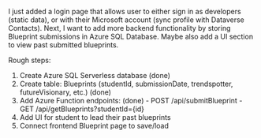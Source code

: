 I just added a login page that allows user to either sign in as developers (static data), or with their Microsoft account (sync profile with Dataverse Contacts). Next, I want to add more backend functionality by storing Blueprint submissions in Azure SQL Database. Maybe also add a UI section to view past submitted blueprints.

Rough steps:
  1. Create Azure SQL Serverless database (done)
  2. Create table: Blueprints (studentId, submissionDate, trendspotter, futureVisionary, etc.) (done)
  3. Add Azure Function endpoints: (done)
    - POST /api/submitBlueprint
    - GET /api/getBlueprints?studentId={id}
  4. Add UI for student to lead their past blueprints
  5. Connect frontend Blueprint page to save/load
  